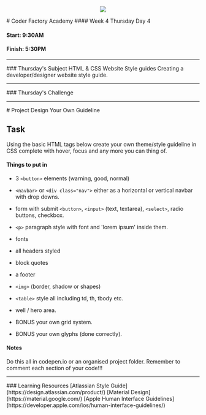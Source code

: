 <p align="center"><img src="https://github.com/coder-factory-academy/cf-guidline-css/blob/master/CFA.png"></p>
# Coder Factory Academy
#### Week 4 Thursday Day 4

#### Start: 9:30AM
#### Finish: 5:30PM
<hr>
### Thursday's Subject
HTML & CSS Website Style guides
Creating a developer/designer website style guide.


<hr>
### Thursday's Challenge
<hr>
# Project Design Your Own Guideline

## Task
Using the basic HTML tags below create your own theme/style guideline in CSS complete with hover, focus and any more you can thing of.

#### Things to put in
* 3 `<button>` elements (warning, good, normal)
* `<navbar>` or `<div class="nav">` either as a horizontal or vertical navbar with drop downs.
* form with submit `<button>`, `<input>` (text, textarea), `<select>`, radio buttons, checkbox.
* `<p>` paragraph style with font and 'lorem ipsum' inside them.
* fonts
* all headers styled
* block quotes
* a footer
* `<img>` (border, shadow or shapes)
* `<table>` style all including td, th, tbody etc.
* well / hero area.

* BONUS your own grid system.
* BONUS your own glyphs (done correctly).

#### Notes
Do this all in codepen.io or an organised project folder.
Remember to comment each section of your code!!!

<hr>
### Learning Resources
[Atlassian Style Guide](https://design.atlassian.com/product/)
[Material Design](https://material.google.com/)
[Apple Human Interface Guidelines](https://developer.apple.com/ios/human-interface-guidelines/)
